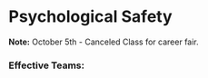 # Psychological Safety

**Note:**
October 5th - Canceled Class for career fair.


### Effective Teams:



